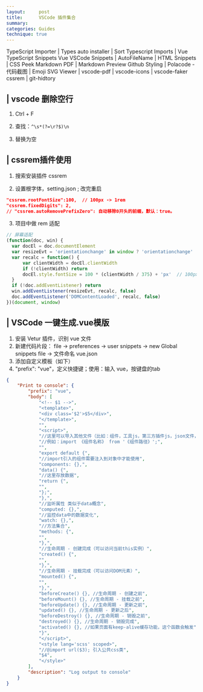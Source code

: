 ```yaml
---
layout:     post
title:      VSCode 插件集合
summary: 
categories: Guides
technique: true
---
```


TypeScript Importer | Types auto installer | Sort Typescript Imports | Vue TypeScript Snippets
Vue VSCode Snippets | AutoFileName | HTML Snippets | CSS Peek
Markdown PDF | Markdown Preview Github Styling | Polacode - 代码截图 | Emoji
SVG Viewer | vscode-pdf | vscode-icons | vscode-faker
cssrem | git-hidtory


## | vscode 删除空行

1. Ctrl + F 

2. 查找：`^\s*(?=\r?$)\n`

3. 替换为空


## | cssrem插件使用

1. 搜索安装插件 cssrem

2. 设置根字体，setting.json ; 改完重启

```json
"cssrem.rootFontSize":100,  // 100px -> 1rem
"cssrem.fixedDigits": 2, 
// "cssrem.autoRemovePrefixZero": 自动移除0开头的前缀，默认：true。
```

3. 项目中做 rem 适配

```javascript
// 屏幕适配
(function(doc, win) {
  var docEl = doc.documentElement
  var resizeEvt = 'orientationchange' in window ? 'orientationchange' : 'resize'
  var recalc = function() {
      var clientWidth = docEl.clientWidth
      if (!clientWidth) return
      docEl.style.fontSize = 100 * (clientWidth / 375) + 'px'  // 100px -> 1rem
  }
  if (!doc.addEventListener) return
  win.addEventListener(resizeEvt, recalc, false)
  doc.addEventListener('DOMContentLoaded', recalc, false)
})(document, window)
```
## | VSCode 一键生成.vue模版

1. 安装 Vetur 插件，识别 vue 文件
2. 新建代码片段： file -> preferences -> user snippets -> new Global snippets file -> 文件命名 vue.json
3. 添加自定义模板（如下）
4. "prefix": "vue"，定义快捷键；使用：输入 vue，按键盘的tab 

```json
{
    "Print to console": {
        "prefix": "vue",
        "body": [
            "<!-- $1 -->",
            "<template>",
            "<div class='$2'>$5</div>",
            "</template>",
            "",
            "<script>",
            "//这里可以导入其他文件（比如：组件，工具js，第三方插件js，json文件，图片文件等等）",
            "//例如：import 《组件名称》 from '《组件路径》';",
            "",
            "export default {",
            "//import引入的组件需要注入到对象中才能使用",
            "components: {},",
            "data() {",
            "//这里存放数据",
            "return {",
            "",
            "};",
            "},",
            "//监听属性 类似于data概念",
            "computed: {},",
            "//监控data中的数据变化",
            "watch: {},",
            "//方法集合",
            "methods: {",
            "",
            "},",
            "//生命周期 - 创建完成（可以访问当前this实例）",
            "created() {",
            "",
            "},",
            "//生命周期 - 挂载完成（可以访问DOM元素）",
            "mounted() {",
            "",
            "},",
            "beforeCreate() {}, //生命周期 - 创建之前",
            "beforeMount() {}, //生命周期 - 挂载之前",
            "beforeUpdate() {}, //生命周期 - 更新之前",
            "updated() {}, //生命周期 - 更新之后",
            "beforeDestroy() {}, //生命周期 - 销毁之前",
            "destroyed() {}, //生命周期 - 销毁完成",
            "activated() {}, //如果页面有keep-alive缓存功能，这个函数会触发",
            "}",
            "</script>",
            "<style lang='scss' scoped>",
            "//@import url($3); 引入公共css类",
            "$4",
            "</style>"
        ],
        "description": "Log output to console"
    }
} 
``` 




 






